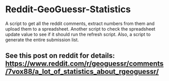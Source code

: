 # Reddit-GeoGuessr-Statistics
A script to get all the reddit comments, extract numbers from them and upload them to a spreadsheet. Another script to check the spreadsheet update value to see if it should run the refresh script. Also, a script to generate the entire submission list.

## See this post on reddit for details: https://www.reddit.com/r/geoguessr/comments/7vox88/a_lot_of_statistics_about_rgeoguessr/
